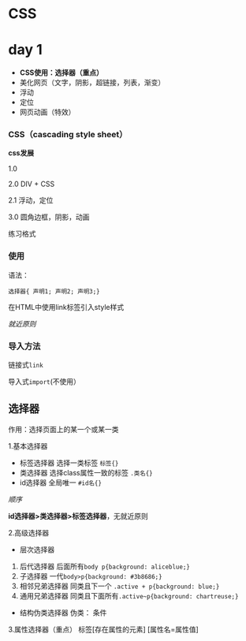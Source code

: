 # CSS
# day 1

- **CSS使用：选择器（重点）**
- 美化网页（文字，阴影，超链接，列表，渐变）
- 浮动
- 定位
- 网页动画（特效）

### CSS（cascading style sheet）
**css发展**

1.0 

2.0 DIV + CSS

2.1 浮动，定位

3.0 圆角边框，阴影，动画

练习格式

### 使用

语法：

`选择器{
声明1;
声明2;
声明3;}`

在HTML中使用link标签引入style样式

*就近原则*

### 导入方法
链接式`link`

导入式`import`(不使用）


## 选择器
作用：选择页面上的某一个或某一类

1.基本选择器
- 标签选择器 选择一类标签 `标签{}`
- 类选择器  选择class属性一致的标签 `.类名{}`
- id选择器  全局唯一  `#id名{}`

*顺序* 

**id选择器>类选择器>标签选择器**，无就近原则


2.高级选择器
- 层次选择器
1. 后代选择器  后面所有`body p{background: aliceblue;}`
2. 子选择器  一代`body>p{background: #3b8686;}`
3. 相邻兄弟选择器  同类且下一个 `.active + p{background: blue;}`
4. 通用兄弟选择器  同类且下面所有`.active~p{background: chartreuse;}`

- 结构伪类选择器
伪类： 条件

3.属性选择器（重点）
标签\[存在属性的元素]
[属性名=属性值]
